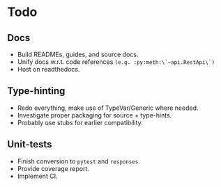 # Todo

## Docs
* Build READMEs, guides, and source docs.
* Unify docs w.r.t. code references ``(e.g. :py:meth:\`~api.RestApi\`)``
* Host on readthedocs.

## Type-hinting
* Redo everything, make use of TypeVar/Generic where needed.
* Investigate proper packaging for source + type-hints.
* Probably use stubs for earlier compatibility.

## Unit-tests
* Finish conversion to `pytest` and `responses`.
* Provide coverage report.
* Implement CI.
